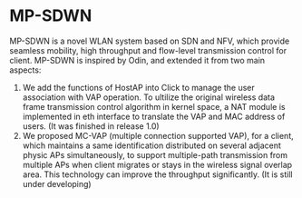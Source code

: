 # MP-SDWN
MP-SDWN is a novel WLAN system based on SDN and NFV, which provide seamless mobility, high throughput and flow-level transmission control for client. 
MP-SDWN is inspired by Odin, and extended it from two main aspects:
1. We add the functions of HostAP into Click to manage the user association with VAP operation. To ultilize the original wireless data frame transmission control algorithm in kernel space, a NAT module is implemented in eth interface to translate the VAP and MAC address of users. (It was finished in release 1.0)
2. We proposed MC-VAP (multiple connection supported VAP), for a client, which maintains a same identification distributed on several adjacent physic APs simultaneously, to support multiple-path transmission from multiple APs when client migrates or stays in the wireless signal overlap area. This technology can improve the throughput significantly. (It is still under developing)

